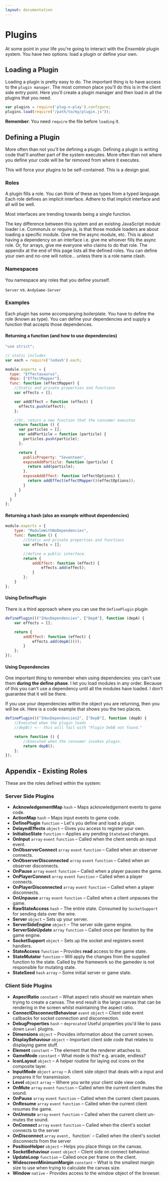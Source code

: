 ```yaml
---
layout: documentation
---
```


# Plugins
At some point in your life you're going to interact with the *Ensemble* plugin system. You have two options: load a plugin or define your own.

## Loading a Plugin
Loading a plugin is pretty easy to do. The important thing is to have access to the `plugin manager`. The most common place you'll do this is in the client side entry point. Here you'll create a plugin manager and then load in all the plugins that you need.

~~~javascript
var plugins = require('plug-n-play').configure;
plugins.load(require("/path/to/my/plugin.js"));
~~~

**Remember**: You need `require` the file before `loading` it.


## Defining a Plugin
More often than not you'll be defining a plugin. Defining a plugin is writing code that'll another part of the system executes. More often than not where you define your code will be far removed from where it executes.

This will force your plugins to be self-contained. This is a design goal.

### Roles
A plugin fills a role. You can think of these as types from a typed language. Each role defines an implicit interface. Adhere to that implicit interface and all will be well.

Most interfaces are trending towards being a single function.

The key difference between this system and an existing JavaScript module loader i.e. CommonJs or require.js, is that those module loaders are about loading a specific module. Give me the async module, etc. This is about having a dependency on an interface i.e. give me whoever fills the async role. Or, for arrays, give me everyone who claims to do that role.
The appendix at the end of this page lists all the defined roles. You can define your own and no-one will notice... unless there is a role name clash.

### Namespaces

You namespace any roles that you define yourself.

`Server` vs. `AndyGame-Server`

### Examples

Each plugin has some accompanying boilerplate. You have to define the role (known as type). You can define your dependencies and supply a function that accepts those dependences.


#### Returning a function (and how to use dependencies)

~~~ javascript
"use strict";

// static includes
var each = require('lodash').each;

module.exports = {
  type: "Effectasaurus",
  deps: ["EffectMapper"],
  func: function (effectMapper) {
    //Static and private properties and functions
    var effects = [];

    var addEffect = function (effect) {
      effects.push(effect);
    };

    //Or, return a new function that the consumer executes
    return function () {
      var particles = [];
      var addParticle = function (particle) {
        particles.push(particle);
      };

      return {
        publicProperty: "Seventeen",
        exposeAddParticle: function (particle) {
          return add(particle);
        },
        exposeAddEffect: function (effectOptions) {
          return addEffect(effectMapper()(effectOptions));
        }
      }
    }
  }
};
~~~

#### Returning a hash (also an example without dependencies)

~~~ javascript
module.exports = {
    type: "ModuleWithNoDependencies",
    func: function () {
        //Static and private properties and functions
        var effects = [];

        //define a public interface.
        return {
            addEffect: function (effect) {
                effects.add(effect);
            }
        };
    }
};
~~~

#### Using DefinePlugin

There is a third approach where you can use the `DefinePlugin` plugin

~~~ javascript
definePlugin()("IHasDependencies", ["DepA"], function (depA) {
    var effects = [];

    return {
        addEffect: function (effect) {
            effects.add(depA()());
        }
    };
});
~~~

#### Using Dependencies
One important thing to remember when using dependencies: you can't use them **during the define phase**. I let you load modules in any order. Because of this you can't use a dependency until all the modules have loaded. I don't guarantee that it will be there.

If you use your dependencies within the object you are returning, then you will be ok. Here is a code example that shows you the two places.

~~~ javascript
definePlugin()("IHasDependencies2", ["DepB"], function (depB) {
    //Executed when the plugin loads
    //depB() <-- this will fail with "Plugin DebB not found."

    return function () {
        //Executed when the consumer invokes plugin.
        return depB();
    };
});
~~~

## Appendix - Existing Roles
These are the roles defined within the system:

### Server Side Plugins
- **AcknowledgementMap** `hash` – Maps acknowledgement events to game code.
- **ActionMap** `hash` – Maps input events to game code.
- **DefinePlugin** `function` – Let's you define and load a plugin.
- **DelayedEffects** `object` – Gives you access to register your own.
- **InitialiseState** `function` – Applies any pending `StateSeed` changes.
- **OnInput** `array` `event` `function` – Called when the client sends an input event.
- **OnObserverConnect** `array` `event` `function` – Called when an observer connects.
- **OnObserverDisconnected** `array` `event` `function` – Called when an observer disconnects.
- **OnPause** `array` `event` `function` – Called when a player pauses the game.
- **OnPlayerConnect** `array` `event` `function` – Called when a player connects.
- **OnPlayerDisconnected** `array` `event` `function` – Called when a player disconnects.
- **OnUnpause** `array` `event` `function` – Called when a client unpauses the game.
- **RawStateAccess** `hash` – The entire state. Consumed by `SocketSupport` for sending data over the wire.
- **Server** `object` – Sets up your server.
- **ServerSideEngine** `object` – The server side game engine.
- **ServerSideUpdate** `array` `function` – Called once per iteration by the game engine.
- **SocketSupport** `object` – Sets up the socket and registers event handlers.
- **StateAccess** `function` – Provides **read** access to the game state.
- **StateMutator** `function` – Will apply the changes from the supplied function to the state. Called by the framework so the gamedev is not responsible for mutating state.
- **StateSeed** `hash` `array` – Some initial server or game state.


### Client Side Plugins

- **AspectRatio** `constant` – What aspect ratio should we maintain when trying to create a canvas. The end result is the large canvas that can be rendering in the screen whilst maintaining the aspect ratio.
- **ConnectDisconnectBehaviour** `event` `object` – Client side event callbacks for socket connection and disconnection.
- **DebugProperties** `hash` – `deprecated` Useful properties you'd like to pass down `Level` plugins.
- **Dimensions** `object` – Provides information about the current screen.
- **DisplayBehaviour** `object` – Important client side code that relates to displaying game stuff.
- **Element** `constant` – The element that the renderer attaches to.
- **GameMode** `constant` – What mode is this? e.g. arcade, endless?
- **IconLayout** `object` – A helper routine for laying out icons on the composite layer.
- **InputMode** `object` `array` – A client side object that deals with a input and prepares it for transmission.
- **Level** `object` `array` – Where you write your client side view code.
- **OnMute** `array` `event` `function` – Called when the current client mutes the sound.
- **OnPause** `array` `event` `function` – Called when the current client pauses.
- **OnResume** `array` `event` `function` – Called when the current client resumes the game.
- **OnUnmute** `array` `event` `function` – Called when the current client un-mutes the sound.
- **OnConnect** `array` `event` `function` – Called when the client's socket connects to the server
- **OnDisconnect** `array` `event, `function` – Called when the client's socket disconnects from the server
- **PositionHelper** `object` – Helps you place things on the canvas.
- **SocketBehaviour** `event` `object` – Client side on connect behaviour.
- **UpdateLoop** `function` – Called once per frame on the client.
- **WidescreenMinimumMargin** `constant` – What is the smallest margin size to use when trying to calculate the canvas size.
- **Window** `native` - Provides access to the window object of the browser.